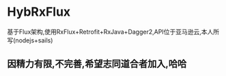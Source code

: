 # HybRxFlux
基于Flux架构,使用RxFlux+Retrofit+RxJava+Dagger2,API位于亚马逊云,本人所写(nodejs+sails)
## 因精力有限,不完善,希望志同道合者加入,哈哈

